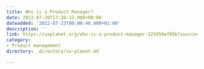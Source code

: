 ```yaml
---
title: Who is a Product Manager?
date: 2022-07-20T17:26:12.000+00:00
dateadded: '2022-07-23T00:00:40.000+01:00'
description: ''
link: https://uxplanet.org/who-is-a-product-manager-325959ef05b?source=rss----819cc2aaeee0---4
category:
- Product management
directory: _directory/ux-planet.md

---
```

